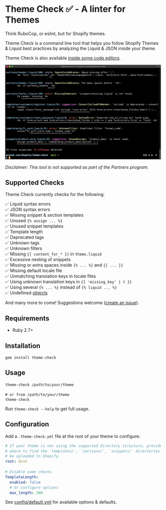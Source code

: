 # Theme Check ✅ - A linter for Themes

Think RuboCop, or eslint, but for Shopify themes.

Theme Check is a command line tool that helps you follow Shopify Themes & Liquid best practices by analyzing the Liquid & JSON inside your theme.

Theme Check is also available [inside some code editors](https://github.com/Shopify/theme-check/wiki).

![](docs/preview.png)

_Disclaimer: This tool is not supported as part of the Partners program._

## Supported Checks

Theme Check currently checks for the following:

✅ Liquid syntax errors  
✅ JSON syntax errors  
✅ Missing snippet & section templates  
✅ Unused `{% assign ... %}`  
✅ Unused snippet templates  
✅ Template length  
✅ Deprecated tags  
✅ Unknown tags  
✅ Unknown filters  
✅ Missing `{{ content_for_* }}` in `theme.liquid`  
✅ Excessive nesting of snippets  
✅ Missing or extra spaces inside `{% ... %}` and `{{ ... }}`  
✅ Missing default locale file  
✅ Unmatching translation keys in locale files  
✅ Using unknown translation keys in `{{ 'missing_key' | t }}`  
✅ Using several `{% ... %}` instead of `{% liquid ... %}`  
✅ Undefined [objects](https://shopify.dev/docs/themes/liquid/reference/objects)

And many more to come! Suggestions welcome ([create an issue](https://github.com/Shopify/theme-check/issues)).

## Requirements

- Ruby 2.7+

## Installation

```
gem install theme-check
```

## Usage

```
theme-check /path/to/your/theme

# or from /path/to/your/theme
theme-check
```

Run `theme-check --help` to get full usage.

## Configuration

Add a `.theme-check.yml` file at the root of your theme to configure:

```yaml
# If your theme is not using the supported directory structure, provide the root path
# where to find the `templates/`, `sections/`, `snippets/` directories as they would
# be uploaded to Shopify.
root: dist

# Disable some checks
TemplateLength:
  enabled: false
  # Or configure options
  max_length: 300
```

See [config/default.yml](config/default.yml) for available options & defaults.
